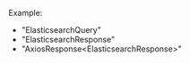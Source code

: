 Example:
- "ElasticsearchQuery<IPlaceSource>"
- "ElasticsearchResponse<IPlaceSource>"
- "AxiosResponse<ElasticsearchResponse<IPlaceSource>>"

